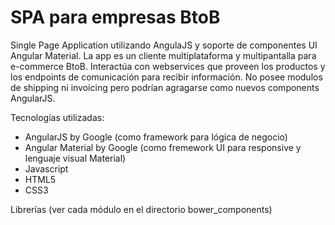 # SPA para empresas BtoB #

Single Page Application utilizando AngulaJS y soporte de componentes UI Angular Material.
La app es un cliente multiplataforma y multipantalla para e-commerce BtoB. Interactúa con webservices que proveen los productos y los endpoints de comunicación  para recibir información.
No posee modulos de shipping ni invoicing pero podrían agragarse como nuevos components AngularJS.

Tecnologías utilizadas:

* AngularJS by Google (como framework para lógica de negocio)
* Angular Material by Google (como fremework UI para responsive y lenguaje visual Material)
* Javascript
* HTML5
* CSS3

Librerías (ver cada módulo en el directorio bower_components) 
